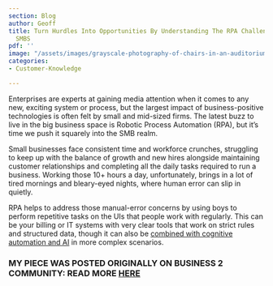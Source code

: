 ```yaml
---
section: Blog
author: Geoff
title: Turn Hurdles Into Opportunities By Understanding The RPA Challenges Facing
  SMBS
pdf: ''
image: "/assets/images/grayscale-photography-of-chairs-in-an-auditorium-2305084.jpg"
categories:
- Customer-Knowledge

---
```

Enterprises are experts at gaining media attention when it comes to any new, exciting system or process, but the largest impact of business-positive technologies is often felt by small and mid-sized firms. The latest buzz to live in the big business space is Robotic Process Automation (RPA), but it’s time we push it squarely into the SMB realm.

Small businesses face consistent time and workforce crunches, struggling to keep up with the balance of growth and new hires alongside maintaining customer relationships and completing all the daily tasks required to run a business. Working those 10+ hours a day, unfortunately, brings in a lot of tired mornings and bleary-eyed nights, where human error can slip in quietly.

RPA helps to address those manual-error concerns by using boys to perform repetitive tasks on the UIs that people work with regularly. This can be your billing or IT systems with very clear tools that work on strict rules and structured data, though it can also be [combined with cognitive automation and AI](https://www.workfusion.com/robotic-process-automation-rpa?utm_source=other&utm_medium=business2community&utm_name=geoff-whiting&utm_content=rpa&utm_term=turn-hurdles-into-opportunities-by-understanding-the-rpa-challenges-facing-smbs) in more complex scenarios.

### MY PIECE WAS POSTED ORIGINALLY ON BUSINESS 2 COMMUNITY: READ MORE [HERE](https://www.business2community.com/business-intelligence/turn-hurdles-opportunities-understanding-rpa-challenges-facing-smbs-02042029)